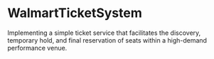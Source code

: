 # WalmartTicketSystem
Implementing a simple ticket service that facilitates the discovery, temporary hold, and final reservation of seats within a high-demand performance venue.
